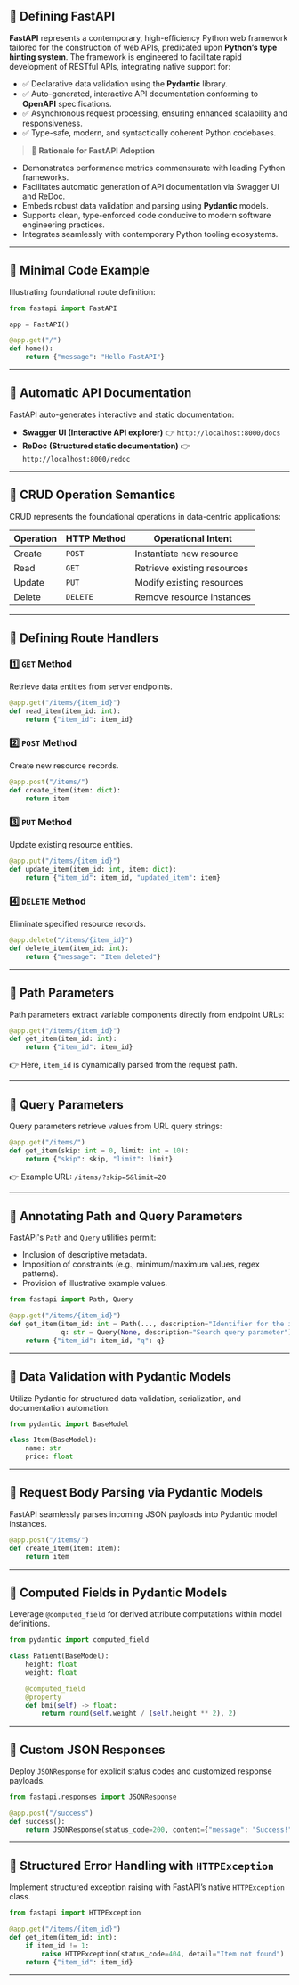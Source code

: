 ## 📌 Defining FastAPI

**FastAPI** represents a contemporary, high-efficiency Python web framework tailored for the construction of web APIs, predicated upon **Python’s type hinting system**. The framework is engineered to facilitate rapid development of RESTful APIs, integrating native support for:

* ✅ Declarative data validation using the **Pydantic** library.
* ✅ Auto-generated, interactive API documentation conforming to **OpenAPI** specifications.
* ✅ Asynchronous request processing, ensuring enhanced scalability and responsiveness.
* ✅ Type-safe, modern, and syntactically coherent Python codebases.

> 🚀 **Rationale for FastAPI Adoption**

* Demonstrates performance metrics commensurate with leading Python frameworks.
* Facilitates automatic generation of API documentation via Swagger UI and ReDoc.
* Embeds robust data validation and parsing using **Pydantic** models.
* Supports clean, type-enforced code conducive to modern software engineering practices.
* Integrates seamlessly with contemporary Python tooling ecosystems.

---

## 📌 Minimal Code Example

Illustrating foundational route definition:

```python
from fastapi import FastAPI

app = FastAPI()

@app.get("/")
def home():
    return {"message": "Hello FastAPI"}
```

---

## 📌 Automatic API Documentation

FastAPI auto-generates interactive and static documentation:

* **Swagger UI (Interactive API explorer)** 👉 `http://localhost:8000/docs`
* **ReDoc (Structured static documentation)** 👉 `http://localhost:8000/redoc`

---

## 📌 CRUD Operation Semantics

CRUD represents the foundational operations in data-centric applications:

| Operation | HTTP Method | Operational Intent          |
| --------- | ----------- | --------------------------- |
| Create    | `POST`      | Instantiate new resource    |
| Read      | `GET`       | Retrieve existing resources |
| Update    | `PUT`       | Modify existing resources   |
| Delete    | `DELETE`    | Remove resource instances   |

---

## 📌 Defining Route Handlers

### 1️⃣ `GET` Method

Retrieve data entities from server endpoints.

```python
@app.get("/items/{item_id}")
def read_item(item_id: int):
    return {"item_id": item_id}
```

### 2️⃣ `POST` Method

Create new resource records.

```python
@app.post("/items/")
def create_item(item: dict):
    return item
```

### 3️⃣ `PUT` Method

Update existing resource entities.

```python
@app.put("/items/{item_id}")
def update_item(item_id: int, item: dict):
    return {"item_id": item_id, "updated_item": item}
```

### 4️⃣ `DELETE` Method

Eliminate specified resource records.

```python
@app.delete("/items/{item_id}")
def delete_item(item_id: int):
    return {"message": "Item deleted"}
```

---

## 📌 Path Parameters

Path parameters extract variable components directly from endpoint URLs:

```python
@app.get("/items/{item_id}")
def get_item(item_id: int):
    return {"item_id": item_id}
```

👉 Here, `item_id` is dynamically parsed from the request path.

---

## 📌 Query Parameters

Query parameters retrieve values from URL query strings:

```python
@app.get("/items/")
def get_item(skip: int = 0, limit: int = 10):
    return {"skip": skip, "limit": limit}
```

👉 Example URL: `/items/?skip=5&limit=20`

---

## 📌 Annotating Path and Query Parameters

FastAPI's `Path` and `Query` utilities permit:

* Inclusion of descriptive metadata.
* Imposition of constraints (e.g., minimum/maximum values, regex patterns).
* Provision of illustrative example values.

```python
from fastapi import Path, Query

@app.get("/items/{item_id}")
def get_item(item_id: int = Path(..., description="Identifier for the item"),
             q: str = Query(None, description="Search query parameter")):
    return {"item_id": item_id, "q": q}
```

---

## 📌 Data Validation with Pydantic Models

Utilize Pydantic for structured data validation, serialization, and documentation automation.

```python
from pydantic import BaseModel

class Item(BaseModel):
    name: str
    price: float
```

---

## 📌 Request Body Parsing via Pydantic Models

FastAPI seamlessly parses incoming JSON payloads into Pydantic model instances.

```python
@app.post("/items/")
def create_item(item: Item):
    return item
```

---

## 📌 Computed Fields in Pydantic Models

Leverage `@computed_field` for derived attribute computations within model definitions.

```python
from pydantic import computed_field

class Patient(BaseModel):
    height: float
    weight: float

    @computed_field
    @property
    def bmi(self) -> float:
        return round(self.weight / (self.height ** 2), 2)
```

---

## 📌 Custom JSON Responses

Deploy `JSONResponse` for explicit status codes and customized response payloads.

```python
from fastapi.responses import JSONResponse

@app.post("/success")
def success():
    return JSONResponse(status_code=200, content={"message": "Success!"})
```

---

## 📌 Structured Error Handling with `HTTPException`

Implement structured exception raising with FastAPI’s native `HTTPException` class.

```python
from fastapi import HTTPException

@app.get("/items/{item_id}")
def get_item(item_id: int):
    if item_id != 1:
        raise HTTPException(status_code=404, detail="Item not found")
    return {"item_id": item_id}
```

---
